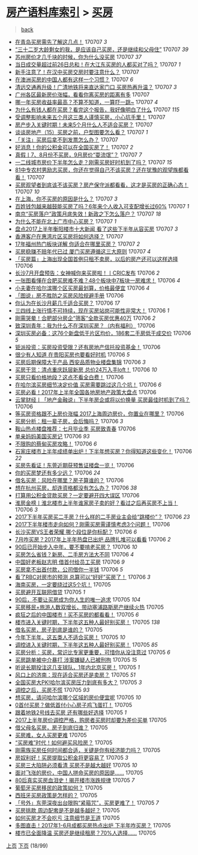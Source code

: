 [房产语料库索引](../../README.md)  > [买房](买房.md)
====
> [back](../README.md)

- [在青岛买房需先了解这几点！](http://jkwz.applinzi.com/ittc/6987609727574737924.html#%E5%9C%A8%E9%9D%92%E5%B2%9B%E4%B9%B0%E6%88%BF%E9%9C%80%E5%85%88%E4%BA%86%E8%A7%A3%E8%BF%99%E5%87%A0%E7%82%B9%EF%BC%81) 170707 *3* 
- [“三十二岁大龄剩女的我，是应该自己买房，还是继续和父母住”](http://jkwz.applinzi.com/ittc/6987560022744499205.html#%E2%80%9C%E4%B8%89%E5%8D%81%E4%BA%8C%E5%B2%81%E5%A4%A7%E9%BE%84%E5%89%A9%E5%A5%B3%E7%9A%84%E6%88%91%EF%BC%8C%E6%98%AF%E5%BA%94%E8%AF%A5%E8%87%AA%E5%B7%B1%E4%B9%B0%E6%88%BF%EF%BC%8C%E8%BF%98%E6%98%AF%E7%BB%A7%E7%BB%AD%E5%92%8C%E7%88%B6%E6%AF%8D%E4%BD%8F%E2%80%9D) 170707 *39* 
- [苏州房价才几千块的时候，你为什么没买房](http://jkwz.applinzi.com/ittc/6987586060069372933.html#%E8%8B%8F%E5%B7%9E%E6%88%BF%E4%BB%B7%E6%89%8D%E5%87%A0%E5%8D%83%E5%9D%97%E7%9A%84%E6%97%B6%E5%80%99%EF%BC%8C%E4%BD%A0%E4%B8%BA%E4%BB%80%E4%B9%88%E6%B2%A1%E4%B9%B0%E6%88%BF) 170707 *37* 
- [当日成交量超过前26日总和！在大江东买房的人都买对了吗？](http://jkwz.applinzi.com/ittc/6987585357200491524.html#%E5%BD%93%E6%97%A5%E6%88%90%E4%BA%A4%E9%87%8F%E8%B6%85%E8%BF%87%E5%89%8D26%E6%97%A5%E6%80%BB%E5%92%8C%EF%BC%81%E5%9C%A8%E5%A4%A7%E6%B1%9F%E4%B8%9C%E4%B9%B0%E6%88%BF%E7%9A%84%E4%BA%BA%E9%83%BD%E4%B9%B0%E5%AF%B9%E4%BA%86%E5%90%97%EF%BC%9F) 170707 *1* 
- [新手注意了！在汉中买房交房时要注意什么？](http://jkwz.applinzi.com/ittc/6987583133682500625.html#%E6%96%B0%E6%89%8B%E6%B3%A8%E6%84%8F%E4%BA%86%EF%BC%81%E5%9C%A8%E6%B1%89%E4%B8%AD%E4%B9%B0%E6%88%BF%E4%BA%A4%E6%88%BF%E6%97%B6%E8%A6%81%E6%B3%A8%E6%84%8F%E4%BB%80%E4%B9%88%EF%BC%9F) 170707  
- [在澳洲买房的中国人都有这样一个习惯？](http://jkwz.applinzi.com/ittc/6987580328024474629.html#%E5%9C%A8%E6%BE%B3%E6%B4%B2%E4%B9%B0%E6%88%BF%E7%9A%84%E4%B8%AD%E5%9B%BD%E4%BA%BA%E9%83%BD%E6%9C%89%E8%BF%99%E6%A0%B7%E4%B8%80%E4%B8%AA%E4%B9%A0%E6%83%AF%EF%BC%9F) 170707 *6* 
- [清远交通再升级！广清地铁将来直达家门口 买房热再升温？](http://jkwz.applinzi.com/ittc/6987569694029382673.html#%E6%B8%85%E8%BF%9C%E4%BA%A4%E9%80%9A%E5%86%8D%E5%8D%87%E7%BA%A7%EF%BC%81%E5%B9%BF%E6%B8%85%E5%9C%B0%E9%93%81%E5%B0%86%E6%9D%A5%E7%9B%B4%E8%BE%BE%E5%AE%B6%E9%97%A8%E5%8F%A3+%E4%B9%B0%E6%88%BF%E7%83%AD%E5%86%8D%E5%8D%87%E6%B8%A9%EF%BC%9F) 170707 *3* 
- [广州各区最新房价涨幅，看看你离买房的距离有多](http://jkwz.applinzi.com/ittc/6987566852778492933.html#%E5%B9%BF%E5%B7%9E%E5%90%84%E5%8C%BA%E6%9C%80%E6%96%B0%E6%88%BF%E4%BB%B7%E6%B6%A8%E5%B9%85%EF%BC%8C%E7%9C%8B%E7%9C%8B%E4%BD%A0%E7%A6%BB%E4%B9%B0%E6%88%BF%E7%9A%84%E8%B7%9D%E7%A6%BB%E6%9C%89%E5%A4%9A) 170707  
- [哪一年买房收益率最高？不算不知道，一算吓一跳~](http://jkwz.applinzi.com/ittc/6987566417686561796.html#%E5%93%AA%E4%B8%80%E5%B9%B4%E4%B9%B0%E6%88%BF%E6%94%B6%E7%9B%8A%E7%8E%87%E6%9C%80%E9%AB%98%EF%BC%9F%E4%B8%8D%E7%AE%97%E4%B8%8D%E7%9F%A5%E9%81%93%EF%BC%8C%E4%B8%80%E7%AE%97%E5%90%93%E4%B8%80%E8%B7%B3%7E) 170707 *4* 
- [为什么有钱人都在买房？看完这个报告，我好像明白了什么](http://jkwz.applinzi.com/ittc/6987548597582038021.html#%E4%B8%BA%E4%BB%80%E4%B9%88%E6%9C%89%E9%92%B1%E4%BA%BA%E9%83%BD%E5%9C%A8%E4%B9%B0%E6%88%BF%EF%BC%9F%E7%9C%8B%E5%AE%8C%E8%BF%99%E4%B8%AA%E6%8A%A5%E5%91%8A%EF%BC%8C%E6%88%91%E5%A5%BD%E5%83%8F%E6%98%8E%E7%99%BD%E4%BA%86%E4%BB%80%E4%B9%88) 170707 *115* 
- [受调整影响未来五个月这三类人谨慎买房，小心坑手里！](http://jkwz.applinzi.com/ittc/6987538971616609284.html#%E5%8F%97%E8%B0%83%E6%95%B4%E5%BD%B1%E5%93%8D%E6%9C%AA%E6%9D%A5%E4%BA%94%E4%B8%AA%E6%9C%88%E8%BF%99%E4%B8%89%E7%B1%BB%E4%BA%BA%E8%B0%A8%E6%85%8E%E4%B9%B0%E6%88%BF%EF%BC%8C%E5%B0%8F%E5%BF%83%E5%9D%91%E6%89%8B%E9%87%8C%EF%BC%81) 170707  
- [房产步入关键时期！未来5个月什么人不适合买房？](http://jkwz.applinzi.com/ittc/6987537081046664196.html#%E6%88%BF%E4%BA%A7%E6%AD%A5%E5%85%A5%E5%85%B3%E9%94%AE%E6%97%B6%E6%9C%9F%EF%BC%81%E6%9C%AA%E6%9D%A55%E4%B8%AA%E6%9C%88%E4%BB%80%E4%B9%88%E4%BA%BA%E4%B8%8D%E9%80%82%E5%90%88%E4%B9%B0%E6%88%BF%EF%BC%9F) 170707  
- [谈谈房地产（15）买房之前，户型图要怎么看？](http://jkwz.applinzi.com/ittc/6987525125816452101.html#%E8%B0%88%E8%B0%88%E6%88%BF%E5%9C%B0%E4%BA%A7%EF%BC%8815%EF%BC%89%E4%B9%B0%E6%88%BF%E4%B9%8B%E5%89%8D%EF%BC%8C%E6%88%B7%E5%9E%8B%E5%9B%BE%E8%A6%81%E6%80%8E%E4%B9%88%E7%9C%8B%EF%BC%9F) 170707 *1* 
- [「关注」买房后拿不到发票怎么办？](http://jkwz.applinzi.com/ittc/6987510287732048912.html#%E3%80%8C%E5%85%B3%E6%B3%A8%E3%80%8D%E4%B9%B0%E6%88%BF%E5%90%8E%E6%8B%BF%E4%B8%8D%E5%88%B0%E5%8F%91%E7%A5%A8%E6%80%8E%E4%B9%88%E5%8A%9E%EF%BC%9F) 170707  
- [好消息！你的公积金可以在全国买房了！](http://jkwz.applinzi.com/ittc/6987509227927897092.html#%E5%A5%BD%E6%B6%88%E6%81%AF%EF%BC%81%E4%BD%A0%E7%9A%84%E5%85%AC%E7%A7%AF%E9%87%91%E5%8F%AF%E4%BB%A5%E5%9C%A8%E5%85%A8%E5%9B%BD%E4%B9%B0%E6%88%BF%E4%BA%86%EF%BC%81) 170707 *2* 
- [真假丨7、8月份不买房，9月房价“耍流氓”？](http://jkwz.applinzi.com/ittc/6987508376115086341.html#%E7%9C%9F%E5%81%87%E4%B8%A87%E3%80%818%E6%9C%88%E4%BB%BD%E4%B8%8D%E4%B9%B0%E6%88%BF%EF%BC%8C9%E6%9C%88%E6%88%BF%E4%BB%B7%E2%80%9C%E8%80%8D%E6%B5%81%E6%B0%93%E2%80%9D%EF%BC%9F) 170707 *7* 
- [一二线城市房价下半年怎么走？刚需买房好时机到了吗？](http://jkwz.applinzi.com/ittc/6987502990498726928.html#%E4%B8%80%E4%BA%8C%E7%BA%BF%E5%9F%8E%E5%B8%82%E6%88%BF%E4%BB%B7%E4%B8%8B%E5%8D%8A%E5%B9%B4%E6%80%8E%E4%B9%88%E8%B5%B0%EF%BC%9F%E5%88%9A%E9%9C%80%E4%B9%B0%E6%88%BF%E5%A5%BD%E6%97%B6%E6%9C%BA%E5%88%B0%E4%BA%86%E5%90%97%EF%BC%9F) 170707 *15* 
- [81中专农村男励志买房，你还在觉得自己不该买房？还在犹豫的观望族都看看！](http://jkwz.applinzi.com/ittc/6987494952106722308.html#81%E4%B8%AD%E4%B8%93%E5%86%9C%E6%9D%91%E7%94%B7%E5%8A%B1%E5%BF%97%E4%B9%B0%E6%88%BF%EF%BC%8C%E4%BD%A0%E8%BF%98%E5%9C%A8%E8%A7%89%E5%BE%97%E8%87%AA%E5%B7%B1%E4%B8%8D%E8%AF%A5%E4%B9%B0%E6%88%BF%EF%BC%9F%E8%BF%98%E5%9C%A8%E7%8A%B9%E8%B1%AB%E7%9A%84%E8%A7%82%E6%9C%9B%E6%97%8F%E9%83%BD%E7%9C%8B%E7%9C%8B%EF%BC%81) 170707  
- [买房观望者到底该不该买房？房产保守派都看看，这才是买房的正确心态！](http://jkwz.applinzi.com/ittc/6987490923490313221.html#%E4%B9%B0%E6%88%BF%E8%A7%82%E6%9C%9B%E8%80%85%E5%88%B0%E5%BA%95%E8%AF%A5%E4%B8%8D%E8%AF%A5%E4%B9%B0%E6%88%BF%EF%BC%9F%E6%88%BF%E4%BA%A7%E4%BF%9D%E5%AE%88%E6%B4%BE%E9%83%BD%E7%9C%8B%E7%9C%8B%EF%BC%8C%E8%BF%99%E6%89%8D%E6%98%AF%E4%B9%B0%E6%88%BF%E7%9A%84%E6%AD%A3%E7%A1%AE%E5%BF%83%E6%80%81%EF%BC%81) 170707 *10* 
- [在上海，你不买房的原因是什么？](http://jkwz.applinzi.com/ittc/6987484381126853648.html#%E5%9C%A8%E4%B8%8A%E6%B5%B7%EF%BC%8C%E4%BD%A0%E4%B8%8D%E4%B9%B0%E6%88%BF%E7%9A%84%E5%8E%9F%E5%9B%A0%E6%98%AF%E4%BB%80%E4%B9%88%EF%BC%9F) 170707 *3* 
- [百姓钱包越来越鼓能买房了吗？6年来个人收入可支配增长过60%](http://jkwz.applinzi.com/ittc/6987477192844772368.html#%E7%99%BE%E5%A7%93%E9%92%B1%E5%8C%85%E8%B6%8A%E6%9D%A5%E8%B6%8A%E9%BC%93%E8%83%BD%E4%B9%B0%E6%88%BF%E4%BA%86%E5%90%97%EF%BC%9F6%E5%B9%B4%E6%9D%A5%E4%B8%AA%E4%BA%BA%E6%94%B6%E5%85%A5%E5%8F%AF%E6%94%AF%E9%85%8D%E5%A2%9E%E9%95%BF%E8%BF%8760%25) 170707 *1* 
- [南京“买房落户”政策月底失效！新政之下怎么落户？](http://jkwz.applinzi.com/ittc/6987473490406802437.html#%E5%8D%97%E4%BA%AC%E2%80%9C%E4%B9%B0%E6%88%BF%E8%90%BD%E6%88%B7%E2%80%9D%E6%94%BF%E7%AD%96%E6%9C%88%E5%BA%95%E5%A4%B1%E6%95%88%EF%BC%81%E6%96%B0%E6%94%BF%E4%B9%8B%E4%B8%8B%E6%80%8E%E4%B9%88%E8%90%BD%E6%88%B7%EF%BC%9F) 170707 *18* 
- [为什么不能在北上广市中心买房？](http://jkwz.applinzi.com/ittc/6987165614144488452.html#%E4%B8%BA%E4%BB%80%E4%B9%88%E4%B8%8D%E8%83%BD%E5%9C%A8%E5%8C%97%E4%B8%8A%E5%B9%BF%E5%B8%82%E4%B8%AD%E5%BF%83%E4%B9%B0%E6%88%BF%EF%BC%9F) 170707 *1* 
- [盘点2017上半年衡阳楼市十大新闻 看了这些下半年从容买房](http://jkwz.applinzi.com/ittc/6987375835919942660.html#%E7%9B%98%E7%82%B92017%E4%B8%8A%E5%8D%8A%E5%B9%B4%E8%A1%A1%E9%98%B3%E6%A5%BC%E5%B8%82%E5%8D%81%E5%A4%A7%E6%96%B0%E9%97%BB+%E7%9C%8B%E4%BA%86%E8%BF%99%E4%BA%9B%E4%B8%8B%E5%8D%8A%E5%B9%B4%E4%BB%8E%E5%AE%B9%E4%B9%B0%E6%88%BF) 170707 *3* 
- [香港客户在惠湾片区买房将如何选择？](http://jkwz.applinzi.com/ittc/6987347484681438224.html#%E9%A6%99%E6%B8%AF%E5%AE%A2%E6%88%B7%E5%9C%A8%E6%83%A0%E6%B9%BE%E7%89%87%E5%8C%BA%E4%B9%B0%E6%88%BF%E5%B0%86%E5%A6%82%E4%BD%95%E9%80%89%E6%8B%A9%EF%BC%9F) 170707  
- [17年福州热门板块详解 你适合在哪里买房？](http://jkwz.applinzi.com/ittc/6987347489823654928.html#17%E5%B9%B4%E7%A6%8F%E5%B7%9E%E7%83%AD%E9%97%A8%E6%9D%BF%E5%9D%97%E8%AF%A6%E8%A7%A3+%E4%BD%A0%E9%80%82%E5%90%88%E5%9C%A8%E5%93%AA%E9%87%8C%E4%B9%B0%E6%88%BF%EF%BC%9F) 170707 *2* 
- [买房稳赚不赔年代已过 厦门买房遵循这三大原则](http://jkwz.applinzi.com/ittc/6987339865036162065.html#%E4%B9%B0%E6%88%BF%E7%A8%B3%E8%B5%9A%E4%B8%8D%E8%B5%94%E5%B9%B4%E4%BB%A3%E5%B7%B2%E8%BF%87+%E5%8E%A6%E9%97%A8%E4%B9%B0%E6%88%BF%E9%81%B5%E5%BE%AA%E8%BF%99%E4%B8%89%E5%A4%A7%E5%8E%9F%E5%88%99) 170707 *4* 
- [「买房篇」上海出现全国首例只租不卖房，以后的房产还可以这样选择](http://jkwz.applinzi.com/ittc/6987288666488439812.html#%E3%80%8C%E4%B9%B0%E6%88%BF%E7%AF%87%E3%80%8D%E4%B8%8A%E6%B5%B7%E5%87%BA%E7%8E%B0%E5%85%A8%E5%9B%BD%E9%A6%96%E4%BE%8B%E5%8F%AA%E7%A7%9F%E4%B8%8D%E5%8D%96%E6%88%BF%EF%BC%8C%E4%BB%A5%E5%90%8E%E7%9A%84%E6%88%BF%E4%BA%A7%E8%BF%98%E5%8F%AF%E4%BB%A5%E8%BF%99%E6%A0%B7%E9%80%89%E6%8B%A9) 170706  
- [长沙7月开盘预告：女神喊你来买房啦！丨CRIC发布](http://jkwz.applinzi.com/ittc/6987281505800684548.html#%E9%95%BF%E6%B2%997%E6%9C%88%E5%BC%80%E7%9B%98%E9%A2%84%E5%91%8A%EF%BC%9A%E5%A5%B3%E7%A5%9E%E5%96%8A%E4%BD%A0%E6%9D%A5%E4%B9%B0%E6%88%BF%E5%95%A6%EF%BC%81%E4%B8%A8CRIC%E5%8F%91%E5%B8%83) 170706 *2* 
- [一张图看懂在合肥买房难不难？48个板块中7板块一房难求！](http://jkwz.applinzi.com/ittc/6987259803590984721.html#%E4%B8%80%E5%BC%A0%E5%9B%BE%E7%9C%8B%E6%87%82%E5%9C%A8%E5%90%88%E8%82%A5%E4%B9%B0%E6%88%BF%E9%9A%BE%E4%B8%8D%E9%9A%BE%EF%BC%9F48%E4%B8%AA%E6%9D%BF%E5%9D%97%E4%B8%AD7%E6%9D%BF%E5%9D%97%E4%B8%80%E6%88%BF%E9%9A%BE%E6%B1%82%EF%BC%81) 170706 *4* 
- [小夫妻在哈尔滨哪个区买房最划算，价格最便宜](http://jkwz.applinzi.com/ittc/6987257081659655173.html#%E5%B0%8F%E5%A4%AB%E5%A6%BB%E5%9C%A8%E5%93%88%E5%B0%94%E6%BB%A8%E5%93%AA%E4%B8%AA%E5%8C%BA%E4%B9%B0%E6%88%BF%E6%9C%80%E5%88%92%E7%AE%97%EF%BC%8C%E4%BB%B7%E6%A0%BC%E6%9C%80%E4%BE%BF%E5%AE%9C) 170706 *4* 
- [「图说」房不胜防之买房风险规避手册](http://jkwz.applinzi.com/ittc/6987249654977528848.html#%E3%80%8C%E5%9B%BE%E8%AF%B4%E3%80%8D%E6%88%BF%E4%B8%8D%E8%83%9C%E9%98%B2%E4%B9%8B%E4%B9%B0%E6%88%BF%E9%A3%8E%E9%99%A9%E8%A7%84%E9%81%BF%E6%89%8B%E5%86%8C) 170706  
- [你认为在长沙月薪几千适合买房？](http://jkwz.applinzi.com/ittc/6987249079166698500.html#%E4%BD%A0%E8%AE%A4%E4%B8%BA%E5%9C%A8%E9%95%BF%E6%B2%99%E6%9C%88%E8%96%AA%E5%87%A0%E5%8D%83%E9%80%82%E5%90%88%E4%B9%B0%E6%88%BF%EF%BC%9F) 170706 *17* 
- [三四线上涨行情不可持续，现在买房站岗可能性非常大！](http://jkwz.applinzi.com/ittc/6987248826988364805.html#%E4%B8%89%E5%9B%9B%E7%BA%BF%E4%B8%8A%E6%B6%A8%E8%A1%8C%E6%83%85%E4%B8%8D%E5%8F%AF%E6%8C%81%E7%BB%AD%EF%BC%8C%E7%8E%B0%E5%9C%A8%E4%B9%B0%E6%88%BF%E7%AB%99%E5%B2%97%E5%8F%AF%E8%83%BD%E6%80%A7%E9%9D%9E%E5%B8%B8%E5%A4%A7%EF%BC%81) 170706 *1* 
- [刚需哭晕！合肥部分房企“筛客“全款买房优惠40万](http://jkwz.applinzi.com/ittc/6987243587535111185.html#%E5%88%9A%E9%9C%80%E5%93%AD%E6%99%95%EF%BC%81%E5%90%88%E8%82%A5%E9%83%A8%E5%88%86%E6%88%BF%E4%BC%81%E2%80%9C%E7%AD%9B%E5%AE%A2%E2%80%9C%E5%85%A8%E6%AC%BE%E4%B9%B0%E6%88%BF%E4%BC%98%E6%83%A040%E4%B8%87) 170706 *2* 
- [致深圳青年：我为什么不在深圳买房？（内有福利）](http://jkwz.applinzi.com/ittc/6987238071975019524.html#%E8%87%B4%E6%B7%B1%E5%9C%B3%E9%9D%92%E5%B9%B4%EF%BC%9A%E6%88%91%E4%B8%BA%E4%BB%80%E4%B9%88%E4%B8%8D%E5%9C%A8%E6%B7%B1%E5%9C%B3%E4%B9%B0%E6%88%BF%EF%BC%9F%EF%BC%88%E5%86%85%E6%9C%89%E7%A6%8F%E5%88%A9%EF%BC%89) 170706  
- [深圳买房必备：这76个新盘低于片区均价，186套二手房低于成交价](http://jkwz.applinzi.com/ittc/6987237308494251013.html#%E6%B7%B1%E5%9C%B3%E4%B9%B0%E6%88%BF%E5%BF%85%E5%A4%87%EF%BC%9A%E8%BF%9976%E4%B8%AA%E6%96%B0%E7%9B%98%E4%BD%8E%E4%BA%8E%E7%89%87%E5%8C%BA%E5%9D%87%E4%BB%B7%EF%BC%8C186%E5%A5%97%E4%BA%8C%E6%89%8B%E6%88%BF%E4%BD%8E%E4%BA%8E%E6%88%90%E4%BA%A4%E4%BB%B7) 170706 *5* 
- [钜派投资：买房投资受限？还有房地产信托投资基金！](http://jkwz.applinzi.com/ittc/6987236766351098896.html#%E9%92%9C%E6%B4%BE%E6%8A%95%E8%B5%84%EF%BC%9A%E4%B9%B0%E6%88%BF%E6%8A%95%E8%B5%84%E5%8F%97%E9%99%90%EF%BC%9F%E8%BF%98%E6%9C%89%E6%88%BF%E5%9C%B0%E4%BA%A7%E4%BF%A1%E6%89%98%E6%8A%95%E8%B5%84%E5%9F%BA%E9%87%91%EF%BC%81) 170706  
- [很少有人知道 在贵阳买房也要看好时机](http://jkwz.applinzi.com/ittc/6987235889787700240.html#%E5%BE%88%E5%B0%91%E6%9C%89%E4%BA%BA%E7%9F%A5%E9%81%93+%E5%9C%A8%E8%B4%B5%E9%98%B3%E4%B9%B0%E6%88%BF%E4%B9%9F%E8%A6%81%E7%9C%8B%E5%A5%BD%E6%97%B6%E6%9C%BA) 170706 *5* 
- [买房后期保障大于产品 西安品质物业楼盘集锦](http://jkwz.applinzi.com/ittc/6987230797609042961.html#%E4%B9%B0%E6%88%BF%E5%90%8E%E6%9C%9F%E4%BF%9D%E9%9A%9C%E5%A4%A7%E4%BA%8E%E4%BA%A7%E5%93%81+%E8%A5%BF%E5%AE%89%E5%93%81%E8%B4%A8%E7%89%A9%E4%B8%9A%E6%A5%BC%E7%9B%98%E9%9B%86%E9%94%A6) 170706 *3* 
- [买房干货：清点重庆跃层新房 总价24万入手loft！](http://jkwz.applinzi.com/ittc/6987224069131731984.html#%E4%B9%B0%E6%88%BF%E5%B9%B2%E8%B4%A7%EF%BC%9A%E6%B8%85%E7%82%B9%E9%87%8D%E5%BA%86%E8%B7%83%E5%B1%82%E6%96%B0%E6%88%BF+%E6%80%BB%E4%BB%B724%E4%B8%87%E5%85%A5%E6%89%8Bloft%EF%BC%81) 170706 *10* 
- [买房只看价格地段？这点不看全白费！](http://jkwz.applinzi.com/ittc/6987218692881253380.html#%E4%B9%B0%E6%88%BF%E5%8F%AA%E7%9C%8B%E4%BB%B7%E6%A0%BC%E5%9C%B0%E6%AE%B5%EF%BC%9F%E8%BF%99%E7%82%B9%E4%B8%8D%E7%9C%8B%E5%85%A8%E7%99%BD%E8%B4%B9%EF%BC%81) 170706  
- [在哈尔滨买房细节决定价值 买房需要跳过这几个坑！](http://jkwz.applinzi.com/ittc/6987219647949440005.html#%E5%9C%A8%E5%93%88%E5%B0%94%E6%BB%A8%E4%B9%B0%E6%88%BF%E7%BB%86%E8%8A%82%E5%86%B3%E5%AE%9A%E4%BB%B7%E5%80%BC+%E4%B9%B0%E6%88%BF%E9%9C%80%E8%A6%81%E8%B7%B3%E8%BF%87%E8%BF%99%E5%87%A0%E4%B8%AA%E5%9D%91%EF%BC%81) 170706 *6* 
- [买房必看！2017年上半年全国各地房地产政策大盘点](http://jkwz.applinzi.com/ittc/6987208205573555217.html#%E4%B9%B0%E6%88%BF%E5%BF%85%E7%9C%8B%EF%BC%812017%E5%B9%B4%E4%B8%8A%E5%8D%8A%E5%B9%B4%E5%85%A8%E5%9B%BD%E5%90%84%E5%9C%B0%E6%88%BF%E5%9C%B0%E4%BA%A7%E6%94%BF%E7%AD%96%E5%A4%A7%E7%9B%98%E7%82%B9) 170706  
- [云掌财经丨「地产金融说」下半年房企或将以价换量 买房最佳时机到了吗？](http://jkwz.applinzi.com/ittc/6987205766766134277.html#%E4%BA%91%E6%8E%8C%E8%B4%A2%E7%BB%8F%E4%B8%A8%E3%80%8C%E5%9C%B0%E4%BA%A7%E9%87%91%E8%9E%8D%E8%AF%B4%E3%80%8D%E4%B8%8B%E5%8D%8A%E5%B9%B4%E6%88%BF%E4%BC%81%E6%88%96%E5%B0%86%E4%BB%A5%E4%BB%B7%E6%8D%A2%E9%87%8F+%E4%B9%B0%E6%88%BF%E6%9C%80%E4%BD%B3%E6%97%B6%E6%9C%BA%E5%88%B0%E4%BA%86%E5%90%97%EF%BC%9F) 170706  
- [等买房资格跟不上房价涨幅 2017上海周边房价，你置业在哪里？](http://jkwz.applinzi.com/ittc/6987205598650041348.html#%E7%AD%89%E4%B9%B0%E6%88%BF%E8%B5%84%E6%A0%BC%E8%B7%9F%E4%B8%8D%E4%B8%8A%E6%88%BF%E4%BB%B7%E6%B6%A8%E5%B9%85+2017%E4%B8%8A%E6%B5%B7%E5%91%A8%E8%BE%B9%E6%88%BF%E4%BB%B7%EF%BC%8C%E4%BD%A0%E7%BD%AE%E4%B8%9A%E5%9C%A8%E5%93%AA%E9%87%8C%EF%BC%9F) 170706  
- [买房分析：租一辈子房，会后悔吗？](http://jkwz.applinzi.com/ittc/6987197273212453893.html#%E4%B9%B0%E6%88%BF%E5%88%86%E6%9E%90%EF%BC%9A%E7%A7%9F%E4%B8%80%E8%BE%88%E5%AD%90%E6%88%BF%EF%BC%8C%E4%BC%9A%E5%90%8E%E6%82%94%E5%90%97%EF%BC%9F) 170706 *3* 
- [鞍山热点楼盘推荐：七月毕业季 买房致青春](http://jkwz.applinzi.com/ittc/6987192929054360592.html#%E9%9E%8D%E5%B1%B1%E7%83%AD%E7%82%B9%E6%A5%BC%E7%9B%98%E6%8E%A8%E8%8D%90%EF%BC%9A%E4%B8%83%E6%9C%88%E6%AF%95%E4%B8%9A%E5%AD%A3+%E4%B9%B0%E6%88%BF%E8%87%B4%E9%9D%92%E6%98%A5) 170706  
- [单亲妈妈美国买房记](http://jkwz.applinzi.com/ittc/6987185902026490885.html#%E5%8D%95%E4%BA%B2%E5%A6%88%E5%A6%88%E7%BE%8E%E5%9B%BD%E4%B9%B0%E6%88%BF%E8%AE%B0) 170706 *93* 
- [不限购的蔡甸买房攻略！](http://jkwz.applinzi.com/ittc/6987183710309712913.html#%E4%B8%8D%E9%99%90%E8%B4%AD%E7%9A%84%E8%94%A1%E7%94%B8%E4%B9%B0%E6%88%BF%E6%94%BB%E7%95%A5%EF%BC%81) 170706 *6* 
- [石家庄楼市上半年成绩单出炉！下半年想买房？你得知道这些变化！](http://jkwz.applinzi.com/ittc/6987148999654900752.html#%E7%9F%B3%E5%AE%B6%E5%BA%84%E6%A5%BC%E5%B8%82%E4%B8%8A%E5%8D%8A%E5%B9%B4%E6%88%90%E7%BB%A9%E5%8D%95%E5%87%BA%E7%82%89%EF%BC%81%E4%B8%8B%E5%8D%8A%E5%B9%B4%E6%83%B3%E4%B9%B0%E6%88%BF%EF%BC%9F%E4%BD%A0%E5%BE%97%E7%9F%A5%E9%81%93%E8%BF%99%E4%BA%9B%E5%8F%98%E5%8C%96%EF%BC%81) 170706 *22* 
- [买房先看证！东莞近期获预售证楼盘一览！](http://jkwz.applinzi.com/ittc/6987146231493952529.html#%E4%B9%B0%E6%88%BF%E5%85%88%E7%9C%8B%E8%AF%81%EF%BC%81%E4%B8%9C%E8%8E%9E%E8%BF%91%E6%9C%9F%E8%8E%B7%E9%A2%84%E5%94%AE%E8%AF%81%E6%A5%BC%E7%9B%98%E4%B8%80%E8%A7%88%EF%BC%81) 170706  
- [你的买房梦还有多少远？](http://jkwz.applinzi.com/ittc/6987144665953207301.html#%E4%BD%A0%E7%9A%84%E4%B9%B0%E6%88%BF%E6%A2%A6%E8%BF%98%E6%9C%89%E5%A4%9A%E5%B0%91%E8%BF%9C%EF%BC%9F) 170706 *24* 
- [借名买房：风险在哪里？房子算谁的？](http://jkwz.applinzi.com/ittc/6986445857258734596.html#%E5%80%9F%E5%90%8D%E4%B9%B0%E6%88%BF%EF%BC%9A%E9%A3%8E%E9%99%A9%E5%9C%A8%E5%93%AA%E9%87%8C%EF%BC%9F%E6%88%BF%E5%AD%90%E7%AE%97%E8%B0%81%E7%9A%84%EF%BC%9F) 170706  
- [想在杭州买房，却连资格都没有怎么办？](http://jkwz.applinzi.com/ittc/6987133796749935620.html#%E6%83%B3%E5%9C%A8%E6%9D%AD%E5%B7%9E%E4%B9%B0%E6%88%BF%EF%BC%8C%E5%8D%B4%E8%BF%9E%E8%B5%84%E6%A0%BC%E9%83%BD%E6%B2%A1%E6%9C%89%E6%80%8E%E4%B9%88%E5%8A%9E%EF%BC%9F) 170706 *38* 
- [打算用公积金贷款买房？一定要避开四大误区](http://jkwz.applinzi.com/ittc/6987128259798893573.html#%E6%89%93%E7%AE%97%E7%94%A8%E5%85%AC%E7%A7%AF%E9%87%91%E8%B4%B7%E6%AC%BE%E4%B9%B0%E6%88%BF%EF%BC%9F%E4%B8%80%E5%AE%9A%E8%A6%81%E9%81%BF%E5%BC%80%E5%9B%9B%E5%A4%A7%E8%AF%AF%E5%8C%BA) 170706  
- [淮房金榜丨淮北楼市上半年谁家房子卖的好？看过之后再买房不上当！](http://jkwz.applinzi.com/ittc/6987125339003028484.html#%E6%B7%AE%E6%88%BF%E9%87%91%E6%A6%9C%E4%B8%A8%E6%B7%AE%E5%8C%97%E6%A5%BC%E5%B8%82%E4%B8%8A%E5%8D%8A%E5%B9%B4%E8%B0%81%E5%AE%B6%E6%88%BF%E5%AD%90%E5%8D%96%E7%9A%84%E5%A5%BD%EF%BC%9F%E7%9C%8B%E8%BF%87%E4%B9%8B%E5%90%8E%E5%86%8D%E4%B9%B0%E6%88%BF%E4%B8%8D%E4%B8%8A%E5%BD%93%EF%BC%81) 170706 *3* 
- [2017下半年买房买二手房？什么样的二手房业主会给“跳楼价”？](http://jkwz.applinzi.com/ittc/6987121915427554321.html#2017%E4%B8%8B%E5%8D%8A%E5%B9%B4%E4%B9%B0%E6%88%BF%E4%B9%B0%E4%BA%8C%E6%89%8B%E6%88%BF%EF%BC%9F%E4%BB%80%E4%B9%88%E6%A0%B7%E7%9A%84%E4%BA%8C%E6%89%8B%E6%88%BF%E4%B8%9A%E4%B8%BB%E4%BC%9A%E7%BB%99%E2%80%9C%E8%B7%B3%E6%A5%BC%E4%BB%B7%E2%80%9D%EF%BC%9F) 170706 *23* 
- [2017下半年楼市走向如何？刚需买房需谨慎考虑3个问题！](http://jkwz.applinzi.com/ittc/6987120589687751696.html#2017%E4%B8%8B%E5%8D%8A%E5%B9%B4%E6%A5%BC%E5%B8%82%E8%B5%B0%E5%90%91%E5%A6%82%E4%BD%95%EF%BC%9F%E5%88%9A%E9%9C%80%E4%B9%B0%E6%88%BF%E9%9C%80%E8%B0%A8%E6%85%8E%E8%80%83%E8%99%913%E4%B8%AA%E9%97%AE%E9%A2%98%EF%BC%81) 170706  
- [长沙买房VS王者荣耀 哪个段位是你标配？](http://jkwz.applinzi.com/ittc/6987118358146057232.html#%E9%95%BF%E6%B2%99%E4%B9%B0%E6%88%BFVS%E7%8E%8B%E8%80%85%E8%8D%A3%E8%80%80+%E5%93%AA%E4%B8%AA%E6%AE%B5%E4%BD%8D%E6%98%AF%E4%BD%A0%E6%A0%87%E9%85%8D%EF%BC%9F) 170706 *6* 
- [7月咋买房？2017年上半年热盘已出炉 品牌扎堆可以看看](http://jkwz.applinzi.com/ittc/6987111648597640209.html#7%E6%9C%88%E5%92%8B%E4%B9%B0%E6%88%BF%EF%BC%9F2017%E5%B9%B4%E4%B8%8A%E5%8D%8A%E5%B9%B4%E7%83%AD%E7%9B%98%E5%B7%B2%E5%87%BA%E7%82%89+%E5%93%81%E7%89%8C%E6%89%8E%E5%A0%86%E5%8F%AF%E4%BB%A5%E7%9C%8B%E7%9C%8B) 170706 *2* 
- [90后已开始步入中年，要不要啃老买房？](http://jkwz.applinzi.com/ittc/6986828381872980996.html#90%E5%90%8E%E5%B7%B2%E5%BC%80%E5%A7%8B%E6%AD%A5%E5%85%A5%E4%B8%AD%E5%B9%B4%EF%BC%8C%E8%A6%81%E4%B8%8D%E8%A6%81%E5%95%83%E8%80%81%E4%B9%B0%E6%88%BF%EF%BC%9F) 170706 *10* 
- [买房怎么省钱？新房、二手房方法大不同](http://jkwz.applinzi.com/ittc/6987092567374955536.html#%E4%B9%B0%E6%88%BF%E6%80%8E%E4%B9%88%E7%9C%81%E9%92%B1%EF%BC%9F%E6%96%B0%E6%88%BF%E3%80%81%E4%BA%8C%E6%89%8B%E6%88%BF%E6%96%B9%E6%B3%95%E5%A4%A7%E4%B8%8D%E5%90%8C) 170706 *4* 
- [中国好老板赵志明 借首付给员工买房](http://jkwz.applinzi.com/ittc/6987058941467821072.html#%E4%B8%AD%E5%9B%BD%E5%A5%BD%E8%80%81%E6%9D%BF%E8%B5%B5%E5%BF%97%E6%98%8E+%E5%80%9F%E9%A6%96%E4%BB%98%E7%BB%99%E5%91%98%E5%B7%A5%E4%B9%B0%E6%88%BF) 170706 *9* 
- [买房拿不出首付款，公司借你一半钱](http://jkwz.applinzi.com/ittc/6987058797070517265.html#%E4%B9%B0%E6%88%BF%E6%8B%BF%E4%B8%8D%E5%87%BA%E9%A6%96%E4%BB%98%E6%AC%BE%EF%BC%8C%E5%85%AC%E5%8F%B8%E5%80%9F%E4%BD%A0%E4%B8%80%E5%8D%8A%E9%92%B1) 170706 *5* 
- [看了RBC对房市的预测 总算可以“好好”买房了！](http://jkwz.applinzi.com/ittc/6987044632226432005.html#%E7%9C%8B%E4%BA%86RBC%E5%AF%B9%E6%88%BF%E5%B8%82%E7%9A%84%E9%A2%84%E6%B5%8B+%E6%80%BB%E7%AE%97%E5%8F%AF%E4%BB%A5%E2%80%9C%E5%A5%BD%E5%A5%BD%E2%80%9D%E4%B9%B0%E6%88%BF%E4%BA%86%EF%BC%81) 170706 *3* 
- [海南买房，一定要绕过这5个坑！](http://jkwz.applinzi.com/ittc/6986923583522472964.html#%E6%B5%B7%E5%8D%97%E4%B9%B0%E6%88%BF%EF%BC%8C%E4%B8%80%E5%AE%9A%E8%A6%81%E7%BB%95%E8%BF%87%E8%BF%995%E4%B8%AA%E5%9D%91%EF%BC%81) 170705  
- [买房避开互联网借贷](http://jkwz.applinzi.com/ittc/6986920341644248069.html#%E4%B9%B0%E6%88%BF%E9%81%BF%E5%BC%80%E4%BA%92%E8%81%94%E7%BD%91%E5%80%9F%E8%B4%B7) 170705 *1* 
- [90后，不要让买房成为你人生的唯一追求](http://jkwz.applinzi.com/ittc/6986889791403459589.html#90%E5%90%8E%EF%BC%8C%E4%B8%8D%E8%A6%81%E8%AE%A9%E4%B9%B0%E6%88%BF%E6%88%90%E4%B8%BA%E4%BD%A0%E4%BA%BA%E7%94%9F%E7%9A%84%E5%94%AF%E4%B8%80%E8%BF%BD%E6%B1%82) 170705 *104* 
- [买房移民+旅游人数双增长，带动塞浦路斯房产继续火热](http://jkwz.applinzi.com/ittc/6986888833961296900.html#%E4%B9%B0%E6%88%BF%E7%A7%BB%E6%B0%91%2B%E6%97%85%E6%B8%B8%E4%BA%BA%E6%95%B0%E5%8F%8C%E5%A2%9E%E9%95%BF%EF%BC%8C%E5%B8%A6%E5%8A%A8%E5%A1%9E%E6%B5%A6%E8%B7%AF%E6%96%AF%E6%88%BF%E4%BA%A7%E7%BB%A7%E7%BB%AD%E7%81%AB%E7%83%AD) 170705  
- [疯狂之后的中国楼市！买不买房的都看看！](http://jkwz.applinzi.com/ittc/6986880977014883345.html#%E7%96%AF%E7%8B%82%E4%B9%8B%E5%90%8E%E7%9A%84%E4%B8%AD%E5%9B%BD%E6%A5%BC%E5%B8%82%EF%BC%81%E4%B9%B0%E4%B8%8D%E4%B9%B0%E6%88%BF%E7%9A%84%E9%83%BD%E7%9C%8B%E7%9C%8B%EF%BC%81) 170705 *6* 
- [楼市进入关键时期，下半年这五种人最好别买房！](http://jkwz.applinzi.com/ittc/6986872307283657732.html#%E6%A5%BC%E5%B8%82%E8%BF%9B%E5%85%A5%E5%85%B3%E9%94%AE%E6%97%B6%E6%9C%9F%EF%BC%8C%E4%B8%8B%E5%8D%8A%E5%B9%B4%E8%BF%99%E4%BA%94%E7%A7%8D%E4%BA%BA%E6%9C%80%E5%A5%BD%E5%88%AB%E4%B9%B0%E6%88%BF%EF%BC%81) 170705 *138* 
- [借名买房，房子到底是谁的？](http://jkwz.applinzi.com/ittc/6986871512098145284.html#%E5%80%9F%E5%90%8D%E4%B9%B0%E6%88%BF%EF%BC%8C%E6%88%BF%E5%AD%90%E5%88%B0%E5%BA%95%E6%98%AF%E8%B0%81%E7%9A%84%EF%BC%9F) 170705  
- [今年下半年，这五类人不适合买房！](http://jkwz.applinzi.com/ittc/6986870406114706436.html#%E4%BB%8A%E5%B9%B4%E4%B8%8B%E5%8D%8A%E5%B9%B4%EF%BC%8C%E8%BF%99%E4%BA%94%E7%B1%BB%E4%BA%BA%E4%B8%8D%E9%80%82%E5%90%88%E4%B9%B0%E6%88%BF%EF%BC%81) 170705 *10* 
- [调控进入关键时期，下半年这五种人最好别买房！](http://jkwz.applinzi.com/ittc/6986870405951128580.html#%E8%B0%83%E6%8E%A7%E8%BF%9B%E5%85%A5%E5%85%B3%E9%94%AE%E6%97%B6%E6%9C%9F%EF%BC%8C%E4%B8%8B%E5%8D%8A%E5%B9%B4%E8%BF%99%E4%BA%94%E7%A7%8D%E4%BA%BA%E6%9C%80%E5%A5%BD%E5%88%AB%E4%B9%B0%E6%88%BF%EF%BC%81) 170705 *85* 
- [买房分析：买房，常识比专家更重要，可惜你从没注意过](http://jkwz.applinzi.com/ittc/6986864763920188420.html#%E4%B9%B0%E6%88%BF%E5%88%86%E6%9E%90%EF%BC%9A%E4%B9%B0%E6%88%BF%EF%BC%8C%E5%B8%B8%E8%AF%86%E6%AF%94%E4%B8%93%E5%AE%B6%E6%9B%B4%E9%87%8D%E8%A6%81%EF%BC%8C%E5%8F%AF%E6%83%9C%E4%BD%A0%E4%BB%8E%E6%B2%A1%E6%B3%A8%E6%84%8F%E8%BF%87) 170705 *6* 
- [买房跳单被中介暴打 涉案嫌疑人已被刑拘](http://jkwz.applinzi.com/ittc/6986861363392414725.html#%E4%B9%B0%E6%88%BF%E8%B7%B3%E5%8D%95%E8%A2%AB%E4%B8%AD%E4%BB%8B%E6%9A%B4%E6%89%93+%E6%B6%89%E6%A1%88%E5%AB%8C%E7%96%91%E4%BA%BA%E5%B7%B2%E8%A2%AB%E5%88%91%E6%8B%98) 170705 *15* 
- [听说长期投注这几支球队，1年内北京买房！](http://jkwz.applinzi.com/ittc/6986857699680453636.html#%E5%90%AC%E8%AF%B4%E9%95%BF%E6%9C%9F%E6%8A%95%E6%B3%A8%E8%BF%99%E5%87%A0%E6%94%AF%E7%90%83%E9%98%9F%EF%BC%8C1%E5%B9%B4%E5%86%85%E5%8C%97%E4%BA%AC%E4%B9%B0%E6%88%BF%EF%BC%81) 170705 *1* 
- [风口上的济南：现在适合买房还是卖房？](http://jkwz.applinzi.com/ittc/6986857136557392900.html#%E9%A3%8E%E5%8F%A3%E4%B8%8A%E7%9A%84%E6%B5%8E%E5%8D%97%EF%BC%9A%E7%8E%B0%E5%9C%A8%E9%80%82%E5%90%88%E4%B9%B0%E6%88%BF%E8%BF%98%E6%98%AF%E5%8D%96%E6%88%BF%EF%BC%9F) 170705 *51* 
- [全国买房大PK!哈尔滨买房压力到底有多大？](http://jkwz.applinzi.com/ittc/6986855795298665476.html#%E5%85%A8%E5%9B%BD%E4%B9%B0%E6%88%BF%E5%A4%A7PK%21%E5%93%88%E5%B0%94%E6%BB%A8%E4%B9%B0%E6%88%BF%E5%8E%8B%E5%8A%9B%E5%88%B0%E5%BA%95%E6%9C%89%E5%A4%9A%E5%A4%A7%EF%BC%9F) 170705 *3* 
- [调控之后，买房不慌](http://jkwz.applinzi.com/ittc/6986854931217515525.html#%E8%B0%83%E6%8E%A7%E4%B9%8B%E5%90%8E%EF%BC%8C%E4%B9%B0%E6%88%BF%E4%B8%8D%E6%85%8C) 170705 *93* 
- [想买房，请问哈尔滨哪个区域的房价便宜呢](http://jkwz.applinzi.com/ittc/6986850747957117957.html#%E6%83%B3%E4%B9%B0%E6%88%BF%EF%BC%8C%E8%AF%B7%E9%97%AE%E5%93%88%E5%B0%94%E6%BB%A8%E5%93%AA%E4%B8%AA%E5%8C%BA%E5%9F%9F%E7%9A%84%E6%88%BF%E4%BB%B7%E4%BE%BF%E5%AE%9C%E5%91%A2) 170705 *10* 
- [0首付买房？做低首付小心房子鸡飞蛋打！](http://jkwz.applinzi.com/ittc/6986848739455927301.html#0%E9%A6%96%E4%BB%98%E4%B9%B0%E6%88%BF%EF%BC%9F%E5%81%9A%E4%BD%8E%E9%A6%96%E4%BB%98%E5%B0%8F%E5%BF%83%E6%88%BF%E5%AD%90%E9%B8%A1%E9%A3%9E%E8%9B%8B%E6%89%93%EF%BC%81) 170705  
- [跟着地铁2号线去买房 还有哪些好选择](http://jkwz.applinzi.com/ittc/6986825846403630096.html#%E8%B7%9F%E7%9D%80%E5%9C%B0%E9%93%812%E5%8F%B7%E7%BA%BF%E5%8E%BB%E4%B9%B0%E6%88%BF+%E8%BF%98%E6%9C%89%E5%93%AA%E4%BA%9B%E5%A5%BD%E9%80%89%E6%8B%A9) 170705 *1* 
- [2017上半年房价调控严格，购房者买房时却要为差价买单](http://jkwz.applinzi.com/ittc/6986811503939175428.html#2017%E4%B8%8A%E5%8D%8A%E5%B9%B4%E6%88%BF%E4%BB%B7%E8%B0%83%E6%8E%A7%E4%B8%A5%E6%A0%BC%EF%BC%8C%E8%B4%AD%E6%88%BF%E8%80%85%E4%B9%B0%E6%88%BF%E6%97%B6%E5%8D%B4%E8%A6%81%E4%B8%BA%E5%B7%AE%E4%BB%B7%E4%B9%B0%E5%8D%95) 170705  
- [借父母名买房，房子到底归谁？](http://jkwz.applinzi.com/ittc/6986800785760191492.html#%E5%80%9F%E7%88%B6%E6%AF%8D%E5%90%8D%E4%B9%B0%E6%88%BF%EF%BC%8C%E6%88%BF%E5%AD%90%E5%88%B0%E5%BA%95%E5%BD%92%E8%B0%81%EF%BC%9F) 170705  
- [买房难，女人买房更难](http://jkwz.applinzi.com/ittc/6986787243673781252.html#%E4%B9%B0%E6%88%BF%E9%9A%BE%EF%BC%8C%E5%A5%B3%E4%BA%BA%E4%B9%B0%E6%88%BF%E6%9B%B4%E9%9A%BE) 170705  
- [“买房难”时代！如何避买风险房？](http://jkwz.applinzi.com/ittc/6986779239083672580.html#%E2%80%9C%E4%B9%B0%E6%88%BF%E9%9A%BE%E2%80%9D%E6%97%B6%E4%BB%A3%EF%BC%81%E5%A6%82%E4%BD%95%E9%81%BF%E4%B9%B0%E9%A3%8E%E9%99%A9%E6%88%BF%EF%BC%9F) 170705  
- [刚需族买房任何时间都合适，关键是你有经济能力吗？](http://jkwz.applinzi.com/ittc/6986769766172591108.html#%E5%88%9A%E9%9C%80%E6%97%8F%E4%B9%B0%E6%88%BF%E4%BB%BB%E4%BD%95%E6%97%B6%E9%97%B4%E9%83%BD%E5%90%88%E9%80%82%EF%BC%8C%E5%85%B3%E9%94%AE%E6%98%AF%E4%BD%A0%E6%9C%89%E7%BB%8F%E6%B5%8E%E8%83%BD%E5%8A%9B%E5%90%97%EF%BC%9F) 170705  
- [房奴利好！买房提取公积金将更容易了](http://jkwz.applinzi.com/ittc/6986767714105164817.html#%E6%88%BF%E5%A5%B4%E5%88%A9%E5%A5%BD%EF%BC%81%E4%B9%B0%E6%88%BF%E6%8F%90%E5%8F%96%E5%85%AC%E7%A7%AF%E9%87%91%E5%B0%86%E6%9B%B4%E5%AE%B9%E6%98%93%E4%BA%86) 170705 *3* 
- [买房三大陷阱必须看清 买房不是越大越好](http://jkwz.applinzi.com/ittc/6986761280445482001.html#%E4%B9%B0%E6%88%BF%E4%B8%89%E5%A4%A7%E9%99%B7%E9%98%B1%E5%BF%85%E9%A1%BB%E7%9C%8B%E6%B8%85+%E4%B9%B0%E6%88%BF%E4%B8%8D%E6%98%AF%E8%B6%8A%E5%A4%A7%E8%B6%8A%E5%A5%BD) 170705 *10* 
- [面对飞涨的房价，中国人拼命买房的原因是……](http://jkwz.applinzi.com/ittc/6986760406910370820.html#%E9%9D%A2%E5%AF%B9%E9%A3%9E%E6%B6%A8%E7%9A%84%E6%88%BF%E4%BB%B7%EF%BC%8C%E4%B8%AD%E5%9B%BD%E4%BA%BA%E6%8B%BC%E5%91%BD%E4%B9%B0%E6%88%BF%E7%9A%84%E5%8E%9F%E5%9B%A0%E6%98%AF%E2%80%A6%E2%80%A6) 170705  
- [80后真实买房血泪史！揭开楼市涨跌规律](http://jkwz.applinzi.com/ittc/6986757349208228869.html#80%E5%90%8E%E7%9C%9F%E5%AE%9E%E4%B9%B0%E6%88%BF%E8%A1%80%E6%B3%AA%E5%8F%B2%EF%BC%81%E6%8F%AD%E5%BC%80%E6%A5%BC%E5%B8%82%E6%B6%A8%E8%B7%8C%E8%A7%84%E5%BE%8B) 170705 *7* 
- [葡萄牙买房移民的政策如何？](http://jkwz.applinzi.com/ittc/6986753121614038021.html#%E8%91%A1%E8%90%84%E7%89%99%E4%B9%B0%E6%88%BF%E7%A7%BB%E6%B0%91%E7%9A%84%E6%94%BF%E7%AD%96%E5%A6%82%E4%BD%95%EF%BC%9F) 170705  
- [西班牙买房政策是怎样的？](http://jkwz.applinzi.com/ittc/6986751453438673924.html#%E8%A5%BF%E7%8F%AD%E7%89%99%E4%B9%B0%E6%88%BF%E6%94%BF%E7%AD%96%E6%98%AF%E6%80%8E%E6%A0%B7%E7%9A%84%EF%BC%9F) 170705  
- [「号外」东莞深夜出台限购“紧箍咒”，买房更难了！](http://jkwz.applinzi.com/ittc/6986741053301195793.html#%E3%80%8C%E5%8F%B7%E5%A4%96%E3%80%8D%E4%B8%9C%E8%8E%9E%E6%B7%B1%E5%A4%9C%E5%87%BA%E5%8F%B0%E9%99%90%E8%B4%AD%E2%80%9C%E7%B4%A7%E7%AE%8D%E5%92%92%E2%80%9D%EF%BC%8C%E4%B9%B0%E6%88%BF%E6%9B%B4%E9%9A%BE%E4%BA%86%EF%BC%81) 170705 *7* 
- [买房挑款 周边配套是不是越多越好？](http://jkwz.applinzi.com/ittc/6986736706827846672.html#%E4%B9%B0%E6%88%BF%E6%8C%91%E6%AC%BE+%E5%91%A8%E8%BE%B9%E9%85%8D%E5%A5%97%E6%98%AF%E4%B8%8D%E6%98%AF%E8%B6%8A%E5%A4%9A%E8%B6%8A%E5%A5%BD%EF%BC%9F) 170705  
- [如何买房才不会吃亏 注意细节是王道](http://jkwz.applinzi.com/ittc/6986736212348765200.html#%E5%A6%82%E4%BD%95%E4%B9%B0%E6%88%BF%E6%89%8D%E4%B8%8D%E4%BC%9A%E5%90%83%E4%BA%8F+%E6%B3%A8%E6%84%8F%E7%BB%86%E8%8A%82%E6%98%AF%E7%8E%8B%E9%81%93) 170705  
- [多图直击！2017年1-6月成都买房热点出炉 下半年咋买房？](http://jkwz.applinzi.com/ittc/6986734589417358352.html#%E5%A4%9A%E5%9B%BE%E7%9B%B4%E5%87%BB%EF%BC%812017%E5%B9%B41-6%E6%9C%88%E6%88%90%E9%83%BD%E4%B9%B0%E6%88%BF%E7%83%AD%E7%82%B9%E5%87%BA%E7%82%89+%E4%B8%8B%E5%8D%8A%E5%B9%B4%E5%92%8B%E4%B9%B0%E6%88%BF%EF%BC%9F) 170705  
- [楼市已全面降温 买房还是继续租房？70%人选择……](http://jkwz.applinzi.com/ittc/6986705932351177744.html#%E6%A5%BC%E5%B8%82%E5%B7%B2%E5%85%A8%E9%9D%A2%E9%99%8D%E6%B8%A9+%E4%B9%B0%E6%88%BF%E8%BF%98%E6%98%AF%E7%BB%A7%E7%BB%AD%E7%A7%9F%E6%88%BF%EF%BC%9F70%25%E4%BA%BA%E9%80%89%E6%8B%A9%E2%80%A6%E2%80%A6) 170705  


 [上页](买房19.md) [下页](买房17.md)          (18/99)